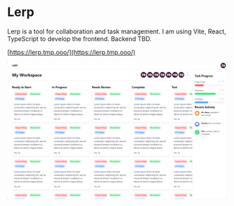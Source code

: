 # Lerp

Lerp is a tool for collaboration and task management. I am using Vite, React, TypeScript to develop the frontend. Backend TBD.

[https://lerp.tmp.ooo/](https://lerp.tmp.ooo/)

![Screenshot of Lerp](screenshot.png)